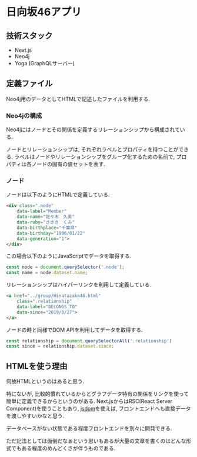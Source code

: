 # 日向坂46アプリ

## 技術スタック

* Next.js
* Neo4j
* Yoga (GraphQLサーバー)

## 定義ファイル

Neo4j用のデータとしてHTMLで記述したファイルを利用する.

### Neo4jの構成

Neo4jにはノードとその関係を定義するリレーションシップから構成されている.

ノードとリレーションシップは, それぞれラベルとプロパティを持つことができる. ラベルはノードやリレーションシップをグループ化するための名前で, プロパティは各ノードの固有の値セットを表す.

### ノード

ノードは以下のようにHTMLで定義している.

```html
<div class=".node"
    data-label="Member"
    data-name="佐々木　久美"
    data-ruby="ささき　くみ"
    data-birthplace="千葉県"
    data-birthday="1996/01/22"
    data-generation="1">
</div>
```

この場合以下のようにJavaScriptでデータを取得する.

```js
const node = document.querySelector('.node');
const name = node.dataset.name;
```

リレーションシップはハイパーリンクを利用して定義している.

```html
<a href="../group/Hinatazaka46.html"
    class=".relationship"
    data-label="BELONGS_TO"
    data-since="2019/3/27">
</a>
```

ノードの時と同様でDOM APIを利用してデータを取得する.

```js
const relationship = document.querySelectorAll('.relationship')
const since = relationship.dataset.since;
```

## HTMLを使う理由

何故HTMLというのはあると思う.

特にないが, 比較的慣れているからとグラフデータ特有の関係をリンクを使って簡単に定義できるからというのがある. Next.jsからはRSC(React Server Component)を使うこともあり, [jsdom](https://github.com/jsdom/jsdom)を使えば, フロントエンドへも直接データを渡しやすいかなと思う.

データベースがない状態である程度フロントエンドを別々に開発できる.

ただ記法としては面倒だなぁという思いもあるが大量の文章を書くのはどんな形式でもある程度のめんどくさが伴うものである.